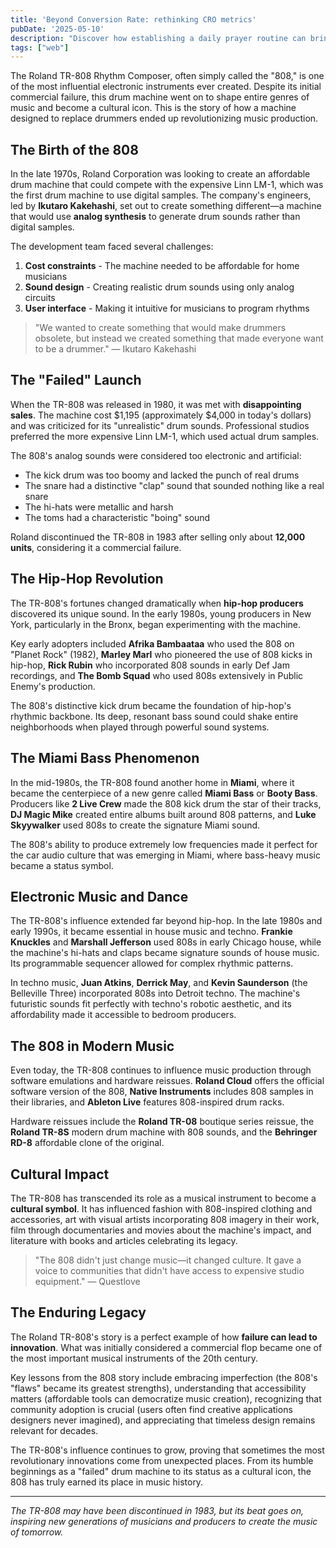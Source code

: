 ```yaml
---
title: 'Beyond Conversion Rate: rethinking CRO metrics'
pubDate: '2025-05-10'
description: "Discover how establishing a daily prayer routine can bring peace and spiritual growth to your life."
tags: ["web"]
---
```


The Roland TR-808 Rhythm Composer, often simply called the "808," is one of the most influential electronic instruments ever created. Despite its initial commercial failure, this drum machine went on to shape entire genres of music and become a cultural icon. This is the story of how a machine designed to replace drummers ended up revolutionizing music production.

## The Birth of the 808

In the late 1970s, Roland Corporation was looking to create an affordable drum machine that could compete with the expensive Linn LM-1, which was the first drum machine to use digital samples. The company's engineers, led by **Ikutaro Kakehashi**, set out to create something different—a machine that would use **analog synthesis** to generate drum sounds rather than digital samples.

The development team faced several challenges:

1. **Cost constraints** - The machine needed to be affordable for home musicians
2. **Sound design** - Creating realistic drum sounds using only analog circuits
3. **User interface** - Making it intuitive for musicians to program rhythms

> "We wanted to create something that would make drummers obsolete, but instead we created something that made everyone want to be a drummer." — Ikutaro Kakehashi

## The "Failed" Launch

When the TR-808 was released in 1980, it was met with **disappointing sales**. The machine cost \$1,195 (approximately \$4,000 in today's dollars) and was criticized for its "unrealistic" drum sounds. Professional studios preferred the more expensive Linn LM-1, which used actual drum samples.

The 808's analog sounds were considered too electronic and artificial:

- The kick drum was too boomy and lacked the punch of real drums
- The snare had a distinctive "clap" sound that sounded nothing like a real snare
- The hi-hats were metallic and harsh
- The toms had a characteristic "boing" sound

Roland discontinued the TR-808 in 1983 after selling only about **12,000 units**, considering it a commercial failure.

## The Hip-Hop Revolution

The TR-808's fortunes changed dramatically when **hip-hop producers** discovered its unique sound. In the early 1980s, young producers in New York, particularly in the Bronx, began experimenting with the machine.

Key early adopters included **Afrika Bambaataa** who used the 808 on "Planet Rock" (1982), **Marley Marl** who pioneered the use of 808 kicks in hip-hop, **Rick Rubin** who incorporated 808 sounds in early Def Jam recordings, and **The Bomb Squad** who used 808s extensively in Public Enemy's production.

The 808's distinctive kick drum became the foundation of hip-hop's rhythmic backbone. Its deep, resonant bass sound could shake entire neighborhoods when played through powerful sound systems.

## The Miami Bass Phenomenon

In the mid-1980s, the TR-808 found another home in **Miami**, where it became the centerpiece of a new genre called **Miami Bass** or **Booty Bass**. Producers like **2 Live Crew** made the 808 kick drum the star of their tracks, **DJ Magic Mike** created entire albums built around 808 patterns, and **Luke Skyywalker** used 808s to create the signature Miami sound.

The 808's ability to produce extremely low frequencies made it perfect for the car audio culture that was emerging in Miami, where bass-heavy music became a status symbol.

## Electronic Music and Dance

The TR-808's influence extended far beyond hip-hop. In the late 1980s and early 1990s, it became essential in house music and techno. **Frankie Knuckles** and **Marshall Jefferson** used 808s in early Chicago house, while the machine's hi-hats and claps became signature sounds of house music. Its programmable sequencer allowed for complex rhythmic patterns.

In techno music, **Juan Atkins**, **Derrick May**, and **Kevin Saunderson** (the Belleville Three) incorporated 808s into Detroit techno. The machine's futuristic sounds fit perfectly with techno's robotic aesthetic, and its affordability made it accessible to bedroom producers.

## The 808 in Modern Music

Even today, the TR-808 continues to influence music production through software emulations and hardware reissues. **Roland Cloud** offers the official software version of the 808, **Native Instruments** includes 808 samples in their libraries, and **Ableton Live** features 808-inspired drum racks.

Hardware reissues include the **Roland TR-08** boutique series reissue, the **Roland TR-8S** modern drum machine with 808 sounds, and the **Behringer RD-8** affordable clone of the original.

## Cultural Impact

The TR-808 has transcended its role as a musical instrument to become a **cultural symbol**. It has influenced fashion with 808-inspired clothing and accessories, art with visual artists incorporating 808 imagery in their work, film through documentaries and movies about the machine's impact, and literature with books and articles celebrating its legacy.

> "The 808 didn't just change music—it changed culture. It gave a voice to communities that didn't have access to expensive studio equipment." — Questlove

## The Enduring Legacy

The Roland TR-808's story is a perfect example of how **failure can lead to innovation**. What was initially considered a commercial flop became one of the most important musical instruments of the 20th century.

Key lessons from the 808 story include embracing imperfection (the 808's "flaws" became its greatest strengths), understanding that accessibility matters (affordable tools can democratize music creation), recognizing that community adoption is crucial (users often find creative applications designers never imagined), and appreciating that timeless design remains relevant for decades.

The TR-808's influence continues to grow, proving that sometimes the most revolutionary innovations come from unexpected places. From its humble beginnings as a "failed" drum machine to its status as a cultural icon, the 808 has truly earned its place in music history.

---

_The TR-808 may have been discontinued in 1983, but its beat goes on, inspiring new generations of musicians and producers to create the music of tomorrow._
